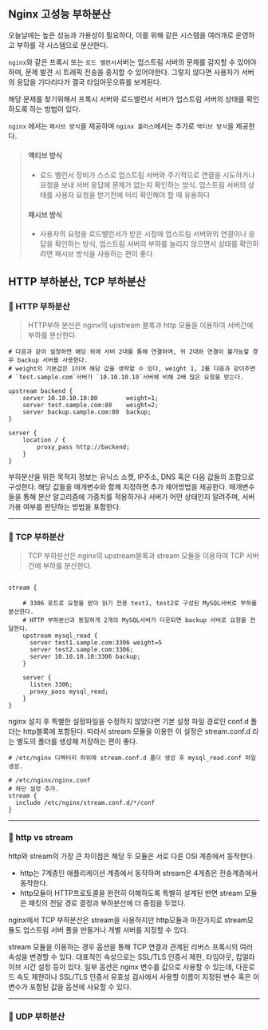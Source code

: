 
## Nginx 고성능 부하분산

오늘날에는 높은 성능과 가용성이 필요하다, 이를 위해 같은 시스템을 여러개로 운영하고 부하를 각 시스템으로 분산한다.
 
`nginx`와 같은 프록시 또는 `로드 밸런서`서버는 업스트림 서버의 문제를 감지할 수 있어야 하며, 문제 발견 시 트래픽 전송을 중지할 수 있어야한다. 그렇지 않다면 사용자가 서버의 응답을 기다리다가 결국 타임아웃오류를 보게된다.

해당 문제를 찾기위해서 프록시 서버와 로드밸런서 서버가 업스트림 서버의 상태를 확인하도록 하는 방법이 있다.

`nginx` 에서는 `패시브 방식`을 제공하며 `nginx 플러스`에서는 추가로 `액티브 방식`을 제공한다.

> #### 액티브 방식
> - 로드 밸런서 장비가 스스로 업스트림 서버와 주기적으로 연결을 시도하거나 요청을 보내 서버 응답에 문제가 없는지 확인하는 방식.
>   업스트림 서버의 상태를 사용자 요청을 받기전에 미리 확인해야 할 때 유용하다
> 
> #### 패시브 방식
> 
>  - 사용자의 요청을 로드밸런서가 받은 시점에 업스트림 서버와의 연결이나 응답을 확인하는 방식, 업스트림 서버의 부하를 늘리지 않으면서 상태를 확인하려면
>    패시브 방식을 사용하는 편이 좋다.


## HTTP 부하분산, TCP 부하분산 

### 🌟 HTTP 부하분산
> HTTP부하 분산은 nginx의 upstream 블록과 http 모듈을 이용하여 서버간에 부하를 분산한다.

```shell
# 다음과 같이 설정하면 해당 위에 서버 2대를 통해 연결하며, 위 2대와 연결이 불가능할 경우 backup 서버를 사용한다.
# weight의 기본값은 1이며 해당 값을 생략할 수 있다, weight 1, 2를 다음과 같이주면 
# `test.sample.com`서버가 `10.10.10.10`서버에 비해 2배 많은 요청을 받는다.

upstream backend {
    server 10.10.10.10:80        weight=1;
    server test.sample.com:80    weight=2;
    server backup.sample.com:80  backup;
}

server {
    location / {
        proxy_pass http://backend;
    }
}
```

부하분산을 위한 목적지 정보는 유닉스 소켓, IP주소, DNS 혹은 다음 값들의 조합으로 구성한다.
해당 값들을 매개변수와 함께 지정하면 추가 제어방법을 제공한다. 매개변수들을 통해
분산 알고리즘에 가중치를 적용하거나 서버가 어떤 상태인지 알려주며, 서버 가용 여부를 판단하는 방법을 포함한다.

---

### 🌟 TCP 부하분산
> TCP 부하분산은 nginx의 upstream블록과 stream 모듈을 이용하여 TCP 서버간에 부하를 분산한다.

```shell

stream {
   
    # 3306 포트로 요청을 받아 읽기 전용 test1, test2로 구성된 MySQL서버로 부하를 분산한다.
    # HTTP 부하분산과 동일하게 2개의 MySQL서버가 다운되면 backup 서버로 요청을 전달한다.
    upstream mysql_read {
      server test1.sample.com:3306 weight=5
      server test2.sample.com:3306;
      server 10.10.10.10:3306 backup;      
    }
    
    server {
      listen 3306;
      proxy_pass mysql_read;
    } 
}
```

nginx 설치 후 특별한 설정파일을 수정하지 않았다면 기본 설정 파일 경로인 conf.d 폴더는 http블록에 포함된다. 
따라서 stream 모듈을 이용한 이 설정은 stream.conf.d 라는 별도의 폴더를 생성해 저장하는 편이 좋다.

```shell
# /etc/nginx 디렉터리 하위에 stream.conf.d 폴더 생성 후 mysql_read.conf 파일 생성.

# /etc/nginx/nginx.conf
# 하단 설정 추가. 
stream {
  include /etc/nginx/stream.conf.d/*/conf 
}

```

---

### 🌟 http vs stream

http와 stream의 가장 큰 차이점은 해당 두 모듈은 서로 다른 OSI 계층에서 동작한다.
 - http는 7계층인 애플리케이션 계층에서 동작하며 stream은 4게층은 전송계층에서 동작한다.
 - http모듈이 HTTP프로토콜을 완전히 이해하도록 특별히 설계된 반면 stream 모듈은 패킷의 전달 경로 결정과 부하분산에 더 중점을 두었다.


nginx에서 TCP 부하분산은 stream을 사용하지만 http모듈과 마찬가지로 stream모듈도 업스트림 서버 풀을 만들거나 개별 서버를 지정할 수 있다.

stream 모듈을 이용하는 경우 옵션을 통해 TCP 연결과 관계된 리버스 프록시의 여러 속성을 변경할 수 있다. 대표적인 속성으로는
SSL/TLS 인증서 제한, 타임아웃, 킵얼라이브 시간 설정 등이 있다. 일부 옵션은 nginx 변수를 값으로 사용할 수 있는데, 다운로드 속도 제한이나
SSL/TLS 인증서 유효성 검사에서 사용할 이름이 지정된 변수 혹은 이 변수가 포함된 값을 옵션에 사요할 수 있다.

---

### 🌟 UDP 부하분산


